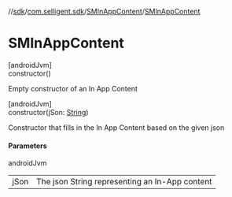 //[sdk](../../../index.md)/[com.selligent.sdk](../index.md)/[SMInAppContent](index.md)/[SMInAppContent](-s-m-in-app-content.md)

# SMInAppContent

[androidJvm]\
constructor()

Empty constructor of an In App Content

[androidJvm]\
constructor(jSon: [String](https://developer.android.com/reference/kotlin/java/lang/String.html))

Constructor that fills in the In App Content based on the given json

#### Parameters

androidJvm

| | |
|---|---|
| jSon | The json String representing an In-App content |
